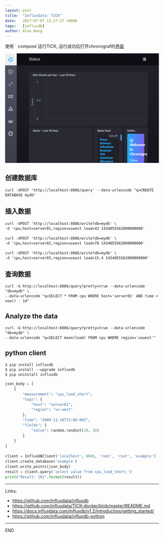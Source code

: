 ```yaml
---
layout: post
title:  "InfluxData: TICK"
date:   2017-07-07 12:27:37 +0000
tags:   [influxdb]
author: Alan Wang
---
```

使用｀compose`运行TICK, 运行成功后打开chronograf的[界面](http://localhost:8888/)

![](/assets/images/2017-07-07-influxdata-tick/chronograf-home.png)

## 创建数据库
```
curl -XPOST 'http://localhost:8086/query' --data-urlencode "q=CREATE DATABASE mydb"
```
## 插入数据
```
curl -XPOST 'http://localhost:8086/write?db=mydb' \
-d 'cpu,host=server01,region=uswest load=42 1434055562000000000'

curl -XPOST 'http://localhost:8086/write?db=mydb' \
-d 'cpu,host=server02,region=uswest load=78 1434055562000000000'

curl -XPOST 'http://localhost:8086/write?db=mydb' \
-d 'cpu,host=server03,region=useast load=15.4 1434055562000000000'
```

## 查询数据
```
curl -G http://localhost:8086/query?pretty=true --data-urlencode "db=mydb" \
--data-urlencode "q=SELECT * FROM cpu WHERE host='server01' AND time < now() - 1d"
```

## Analyze the data
```
curl -G http://localhost:8086/query?pretty=true --data-urlencode "db=mydb" \
--data-urlencode "q=SELECT mean(load) FROM cpu WHERE region='uswest'"
```

## python client
```shell
$ pip install influxdb
$ pip install --upgrade influxdb
$ pip uninstall influxdb
```
```python
json_body = [
    {
        "measurement": "cpu_load_short",
        "tags": {
            "host": "server01",
            "region": "us-west"
        },
        "time": "2009-11-10T23:00:00Z",
        "fields": {
            "value": random.randint(10, 30)
        }
    }
]

client = InfluxDBClient('localhost', 8086, 'root', 'root', 'example')
client.create_database('example')
client.write_points(json_body)
result = client.query('select value from cpu_load_short;')
print("Result: {0}".format(result))
```

---
Links:
- https://github.com/influxdata/influxdb
- https://github.com/influxdata/TICK-docker/blob/master/README.md
- https://docs.influxdata.com/influxdb/v1.2/introduction/getting_started/
- https://github.com/influxdata/influxdb-python



---
END

